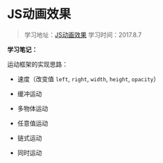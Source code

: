 # JS动画效果

 > 学习地址：[JS动画效果](http://www.imooc.com/learn/167)
 学习时间：2017.8.7


**学习笔记：**

运动框架的实现思路：

- 速度（改变值 `left`, `right`, `width`, `height`, `opacity`）

- 缓冲运动

- 多物体运动

- 任意值运动

- 链式运动

- 同时运动
